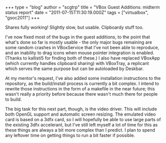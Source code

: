 +++
type = "blog"
author = "scgtrp"
title = "VBox Guest Additions: midterm status report"
date = "2011-07-15T11:30:19.000Z"
tags = ["virtualbox", "gsoc2011"]
+++

Shares fully working!
Slightly slow, but usable.
Clipboardy stuff too.

I've now fixed most of the bugs in the guest additions, to the point that what's done so far is mostly usable - the only major bugs remaining are some random crashes in VBoxService that I've not been able to reproduce, and an inability to drag icons when mouse pointer integration is enabled. (Thanks to kallisti5 for finding both of these.) I also have replaced VBoxApp (which currently handles clipboard sharing) with VBoxTray, a replicant which serves the same purpose but can be autoloaded by Deskbar.

At my mentor's request, I've also added some installation instructions to the repository, as the build/install process is currently a bit complex. I intend to rewrite those instructions in the form of a makefile in the near future; this wasn't really a priority before because there wasn't much there for people to build.

The big task for this next part, though, is the video driver. This will include both OpenGL support and automatic screen resizing. The emulated video card is based on a 3dfx card, so I will hopefully be able to use large parts of the existing 3dfx accelerant, but I've still left myself a lot of time for this as these things are always a bit more complex than I predict. I plan to spend any leftover time on getting things to run a bit faster if possible.